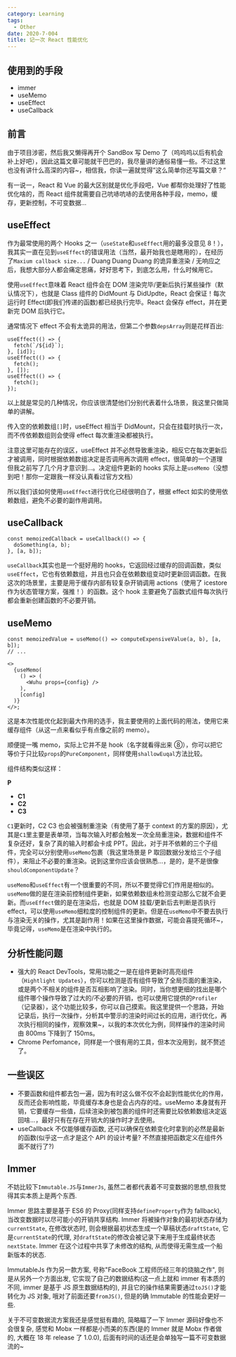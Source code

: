 ```yaml
---
category: Learning
tags:
  - Other
date: 2020-7-004
title: 记一次 React 性能优化
---
```


## 使用到的手段

- immer
- useMemo
- useEffect
- useCallback

## 前言

由于项目涉密，然后我又懒得再开个 SandBox 写 Demo 了（呜呜呜以后有机会补上好吧），因此这篇文章可能就干巴巴的，我尽量讲的通俗易懂一些。不过这里也没有讲什么高深的内容~，相信我，你读一遍就觉得”这么简单你还写篇文章？“

有一说一，React 和 Vue 的最大区别就是优化手段吧，Vue 都帮你处理好了性能优化啥的，而 React 组件就需要自己吭哧吭哧的去使用各种手段，memo，缓存，更新控制，不可变数据...

## useEffect

作为最常使用的两个 Hooks 之一（`useState`和`useEffect`用的最多没意见 8！），我其实一直在见到`useEffect`的错误用法（当然，最开始我也是瞎用的），在经历了`Maxium callback size...` / Duang Duang Duang 的诡异重渲染 / 无响应之后，我想大部分人都会痛定思痛，好好思考下，到底怎么用，什么时候用它。

使用`useEffect`意味着 React 组件会在 DOM 渲染完毕/更新后执行某些操作（默认情况下），也就是 Class 组件的 DidMount 与 DidUpdte，React 会保证！每次运行时 Effect(即我们传递的函数)都已经执行完毕。React 会保存 effect，并在更新完 DOM 后执行它。

通常情况下 effect 不会有太诡异的用法，但第二个参数`depsArray`则是花样百出:

```tsx
useEffect(() => {
  fetch(`/${id}`);
}, [id]);
useEffect(() => {
  fetch();
}, []);
useEffect(() => {
  fetch();
});
```

以上就是常见的几种情况，你应该很清楚他们分别代表着什么场景，我这里只做简单的讲解。

传入空的依赖数组`[]`时，useEffect 相当于 DidMount，只会在挂载时执行一次，而不传依赖数组则会使得 effect 每次重渲染都被执行。

注意这里可能存在的误区，useEffect 并不必然导致重渲染，相反它在每次更新后才被调用，同时根据依赖数组决定是否调用再次调用 effect，很简单的一个道理但我之前写了几个月才意识到...。决定组件更新的 hooks 实际上是`useMemo`（没想到吧！那你一定跟我一样没认真看过官方文档）

所以我们该如何使用`useEffect`进行优化已经很明白了，根据 effect 如实的使用依赖数组，避免不必要的副作用调用。

## useCallback

```tsx
const memoizedCallback = useCallback(() => {
  doSomething(a, b);
}, [a, b]);
```

`useCallback`其实也是一个挺好用的 hooks，它返回经过缓存的回调函数，类似`useEffect`，它也有依赖数组，并且也只会在依赖数组变动时更新回调函数。在我这次的场景里，主要是用于缓存内部有较复杂开销调用 actions（使用了 icestore 作为状态管理方案，强推！）的函数。这个 hook 主要避免了函数式组件每次执行都会重新创建函数的不必要开销。

## useMemo

```tsx
const memoizedValue = useMemo(() => computeExpensiveValue(a, b), [a, b]);
// ...

<>
  {useMemo(
    () => (
      <Wuhu props={config} />
    ),
    [config]
  )}
</>;
```

这是本次性能优化起到最大作用的选手，我主要使用的上面代码的用法，使用它来缓存组件（从这一点来看似乎有点像之前的 memo）。

顺便提一嘴 memo，实际上它并不是 hook（名字就看得出来 ⑧），你可以把它等价于只比较`props`的`PureComponent`，同样使用`shallowEuqal`方法比较。

组件结构类似这样：

**P**

- **C1**
- **C2**
- **C3**

`C1`更新时，C2 C3 也会被强制重渲染（有使用了基于 context 的方案的原因），尤其是`C1`里主要是表单项，当每次输入时都会触发一次全局重渲染，数据和组件不复杂还好，复杂了真的输入时都会卡成 PPT。因此，对于并不依赖的三个子组件，完全可以分别使用`useMemo`包裹（我这里场景是 P 取回数据分发给三个子组件），来阻止不必要的重渲染。说到这里你应该会很熟悉...，是的，是不是很像`shouldComponentUpdate`？

`useMemo`和`useEffect`有一个很重要的不同，所以不要觉得它们作用是相似的。`useMemo`做的是在渲染前控制组件更新，如果依赖数组未检测变动那么它就不会更新。而`useEffect`做的是在渲染后，也就是 DOM 挂载/更新后去判断是否执行 effect，可以使用`useMemo`细粒度的控制组件的更新。但是在`useMemo`中不要去执行与渲染无关的操作，尤其是副作用！如果在这里操作数据，可能会喜提死循环~，毕竟记得，`useMemo`是在渲染中执行的。

## 分析性能问题

- 强大的 React DevTools，常用功能之一是在组件更新时高亮组件（`Hightlight Updates`），你可以检测是否有组件导致了全局页面的重渲染，或是两个不相关的组件是否互相影响了渲染。同时，当你想更细的找出是哪个组件哪个操作导致了过大的/不必要的开销，也可以使用它提供的`Profiler`（记录器），这个功能比较多，你可以自己摸索。我这里提供一个思路，开始记录后，执行一次操作，分析其中警示的渲染时间过长的应用，进行优化，再次执行相同的操作，观察效果~，以我的本次优化为例，同样操作的渲染时间由 800ms 下降到了 150ms。
- Chrome Perfomance，同样是一个很有用的工具，但本次没用到，就不赘述了。

## 一些误区

- 不要函数和组件都去包一遍，因为有时这么做不仅不会起到性能优化的作用，反而还会影响性能，毕竟缓存本身也是会占内存的哇。useMemo 本身就有开销，它要缓存一些值，后续渲染到被包裹的组件时还需要比较依赖数组决定返回啥...，最好只有在存在开销大的操作时才去使用。
- useCallback 不仅能够缓存函数, 还可以确保在依赖变化时拿到的必然是最新的函数(似乎这一点才是这个 API 的设计考量? 不然直接把函数定义在组件外面不就行了?)

## Immer

不妨比较下`Immutable.JS`与`ImmerJs`, 虽然二者都代表着不可变数据的思想,但我觉得其实本质上是两个东西.

Immer 思路主要是基于 ES6 的 Proxy(同样支持`defineProperty`作为 fallback), 当改变数据时以尽可能小的开销共享结构. Immer 将被操作对象的最初状态存储为`currentState`, 在修改状态时, 则会根据最初状态生成一个草稿状态`draftState`, 它是`currentState`的代理, 对`draftState`的修改会被记录下来用于生成最终状态`nextState`. Immer 在这个过程中共享了未修改的结构, 从而使得无需生成一个船新版本的状态.

ImmutableJs 作为另一款方案, 号称"FaceBook 工程师历经三年的烧脑之作", 则是从另外一个方面出发, 它实现了自己的数据结构(这一点上就和 immer 有本质的不同, immer 是基于 JS 原生数据结构的), 并且它的操作结果需要通过`toJS()`才能转化为 JS 对象, 哦对了前面还要`fromJS()`, 但是的确 Immutable 的性能会更好一些.

关于不可变数据流方案我还是感觉挺有趣的, 简略瞄了一下 Immer 源码好像也不会很复杂, 感觉和 Mobx 一样都是小而美的东西(是的 Immer 就是 Mobx 作者做的, 大概在 18 年 release 了 1.0.0), 后面有时间的话还是会单独写一篇不可变数据流的~
